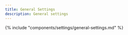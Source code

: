 ```yaml
---
title: General Settings
description: General settings
---
```


{% include "components/settings/general-settings.md" %}